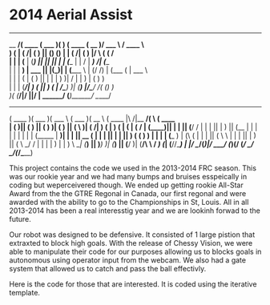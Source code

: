 2014 Aerial Assist
========
_________ _______  _______  _______    _______  _______  ______    ______
\__   __/(  ____ \(  ___  )(       )  (  ____ \(  __   )/ ___  \  / ____ \                
   ) (   | (    \/| (   ) || () () |  | (    \/| (  )  |\/   \  \( (    \/                
   | |   | (__    | (___) || || || |  | (____  | | /   |   ___) /| (____                  
   | |   |  __)   |  ___  || |(_)| |  (_____ \ | (/ /) |  (___ ( |  ___ \                 
   | |   | (      | (   ) || |   | |        ) )|   / | |      ) \| (   ) )                
   | |   | (____/\| )   ( || )   ( |  /\____) )|  (__) |/\___/  /( (___) )                
   )_(   (_______/|/     \||/     \|  \______/ (_______)\______/  \_____/                 
                                                                                          
 _______  _______  ______   _______  ______   _______          _________ _        _______ 
(  ____ )(  ___  )(  ___ \ (  ___  )(  __  \ (  ____ \|\     /|\__   __/( \      (  ____ \
| (    )|| (   ) || (   ) )| (   ) || (  \  )| (    \/| )   ( |   ) (   | (      | (    \/
| (____)|| |   | || (__/ / | |   | || |   ) || (__    | |   | |   | |   | |      | (_____ 
|     __)| |   | ||  __ (  | |   | || |   | ||  __)   ( (   ) )   | |   | |      (_____  )
| (\ (   | |   | || (  \ \ | |   | || |   ) || (       \ \_/ /    | |   | |            ) |
| ) \ \__| (___) || )___) )| (___) || (__/  )| (____/\  \   /  ___) (___| (____/\/\____) |
|/   \__/(_______)|/ \___/ (_______)(______/ (_______/   \_/   \_______/(_______/\_______)

This project contains the code we used in the 2013-2014 FRC season. This was our rookie year and we had many bumps and 
bruises esspeically in coding but weperceivered though. We ended up getting rookie All-Star Award from the the GTRE Regonal 
in Canada, our first regonal and were awarded with the ability to go to the Championships in St, Louis. All in all 2013-2014 
has been a real interesstig year and we are lookinh forwad to the future.

Our robot was designed to be defensive. It consisted of 1 large pistion that extraxted to block high goals. With the release 
of Chessy Vision, we were able to manipulate their code for our purposes allowing us to blocks goals in autonomous using 
operator input from the webcam. We also had a gate system that allowed us to catch and pass the ball effectivly.

Here is the code for those that are interested. It is coded using the iterative template.

